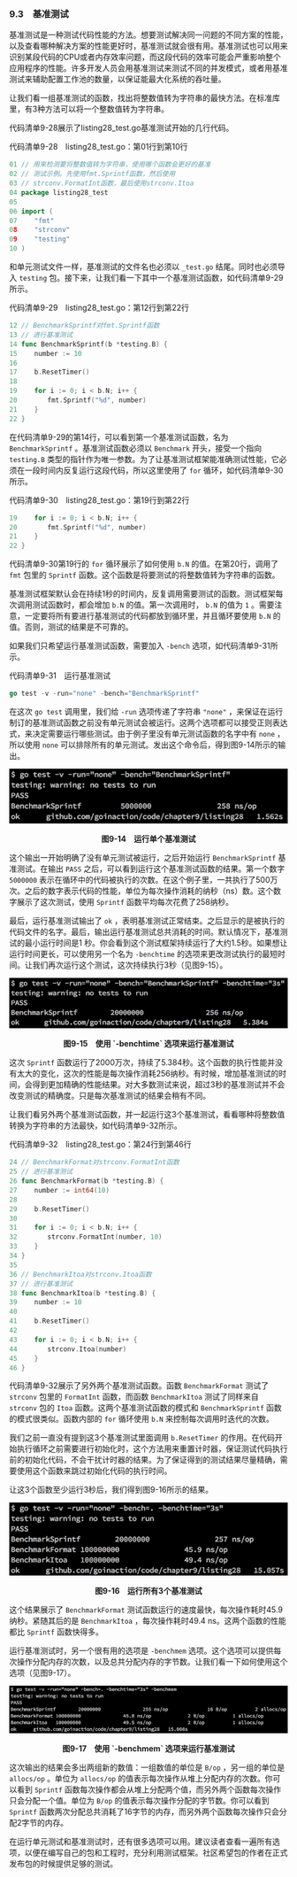 ### 9.3　基准测试

基准测试是一种测试代码性能的方法。想要测试解决同一问题的不同方案的性能，以及查看哪种解决方案的性能更好时，基准测试就会很有用。基准测试也可以用来识别某段代码的CPU或者内存效率问题，而这段代码的效率可能会严重影响整个应用程序的性能。许多开发人员会用基准测试来测试不同的并发模式，或者用基准测试来辅助配置工作池的数量，以保证能最大化系统的吞吐量。

让我们看一组基准测试的函数，找出将整数值转为字符串的最快方法。在标准库里，有3种方法可以将一个整数值转为字符串。

代码清单9-28展示了listing28_test.go基准测试开始的几行代码。

代码清单9-28　listing28_test.go：第01行到第10行

```go
01 // 用来检测要将整数值转为字符串，使用哪个函数会更好的基准
02 // 测试示例。先使用fmt.Sprintf函数，然后使用
03 // strconv.FormatInt函数，最后使用strconv.Itoa
04 package listing28_test
05
06 import (
07　　 "fmt"
08　　 "strconv"
09　　 "testing"
10 )
```

和单元测试文件一样，基准测试的文件名也必须以 `_test.go` 结尾。同时也必须导入 `testing` 包。接下来，让我们看一下其中一个基准测试函数，如代码清单9-29所示。

代码清单9-29　listing28_test.go：第12行到第22行

```go
12 // BenchmarkSprintf对fmt.Sprintf函数
13 // 进行基准测试
14 func BenchmarkSprintf(b *testing.B) {
15　　 number := 10
16
17　　 b.ResetTimer()
18
19　　 for i := 0; i < b.N; i++ {
20　　　　 fmt.Sprintf("%d", number)
21　　 }
22 }
```

在代码清单9-29的第14行，可以看到第一个基准测试函数，名为 `BenchmarkSprintf` 。基准测试函数必须以 `Benchmark` 开头，接受一个指向 `testing.B` 类型的指针作为唯一参数。为了让基准测试框架能准确测试性能，它必须在一段时间内反复运行这段代码，所以这里使用了 `for` 循环，如代码清单9-30所示。

代码清单9-30　listing28_test.go：第19行到第22行

```go
19　　 for i := 0; i < b.N; i++ {
20　　　　 fmt.Sprintf("%d", number)
21　　 }
22 }
```

代码清单9-30第19行的 `for` 循环展示了如何使用 `b.N` 的值。在第20行，调用了 `fmt` 包里的 `Sprintf` 函数。这个函数是将要测试的将整数值转为字符串的函数。

基准测试框架默认会在持续1秒的时间内，反复调用需要测试的函数。测试框架每次调用测试函数时，都会增加 `b.N` 的值。第一次调用时， `b.N` 的值为 `1` 。需要注意，一定要将所有要进行基准测试的代码都放到循环里，并且循环要使用 `b.N` 的值。否则，测试的结果是不可靠的。

如果我们只希望运行基准测试函数，需要加入 `-bench` 选项，如代码清单9-31所示。

代码清单9-31　运行基准测试

```go
go test -v -run="none" -bench="BenchmarkSprintf"
```

在这次 `go test` 调用里，我们给 `-run` 选项传递了字符串 `"none"` ，来保证在运行制订的基准测试函数之前没有单元测试会被运行。这两个选项都可以接受正则表达式，来决定需要运行哪些测试。由于例子里没有单元测试函数的名字中有 `none` ，所以使用 `none` 可以排除所有的单元测试。发出这个命令后，得到图9-14所示的输出。

![60.png](../images/60.png)
<center class="my_markdown"><b class="my_markdown">图9-14　运行单个基准测试</b></center>

这个输出一开始明确了没有单元测试被运行，之后开始运行 `BenchmarkSprintf` 基准测试。在输出 `PASS` 之后，可以看到运行这个基准测试函数的结果。第一个数字 `5000000` 表示在循环中的代码被执行的次数。在这个例子里，一共执行了500万次。之后的数字表示代码的性能，单位为每次操作消耗的纳秒（ns）数。这个数字展示了这次测试，使用 `Sprintf` 函数平均每次花费了258纳秒。

最后，运行基准测试输出了 `ok` ，表明基准测试正常结束。之后显示的是被执行的代码文件的名字。最后，输出运行基准测试总共消耗的时间。默认情况下，基准测试的最小运行时间是1 秒。你会看到这个测试框架持续运行了大约1.5秒。如果想让运行时间更长，可以使用另一个名为 `-benchtime` 的选项来更改测试执行的最短时间。让我们再次运行这个测试，这次持续执行3秒（见图9-15）。

![61.png](../images/61.png)
<center class="my_markdown"><b class="my_markdown">图9-15　使用 `-benchtime` 选项来运行基准测试</b></center>

这次 `Sprintf` 函数运行了2000万次，持续了5.384秒。这个函数的执行性能并没有太大的变化，这次的性能是每次操作消耗256纳秒。有时候，增加基准测试的时间，会得到更加精确的性能结果。对大多数测试来说，超过3秒的基准测试并不会改变测试的精确度。只是每次基准测试的结果会稍有不同。

让我们看另外两个基准测试函数，并一起运行这3个基准测试，看看哪种将整数值转换为字符串的方法最快，如代码清单9-32所示。

代码清单9-32　listing28_test.go：第24行到第46行

```go
24 // BenchmarkFormat对strconv.FormatInt函数
25 // 进行基准测试
26 func BenchmarkFormat(b *testing.B) {
27　　 number := int64(10)
28
29　　 b.ResetTimer()
30
31　　 for i := 0; i < b.N; i++ {
32　　　　 strconv.FormatInt(number, 10)
33　　 }
34 }
35
36 // BenchmarkItoa对strconv.Itoa函数
37 // 进行基准测试
38 func BenchmarkItoa(b *testing.B) {
39　　 number := 10
40
41　　 b.ResetTimer()
42
43　　 for i := 0; i < b.N; i++ {
44　　　　 strconv.Itoa(number)
45　　 }
46 }
```

代码清单9-32展示了另外两个基准测试函数。函数 `BenchmarkFormat` 测试了 `strconv` 包里的 `FormatInt` 函数，而函数 `BenchmarkItoa` 测试了同样来自 `strconv` 包的 `Itoa` 函数。这两个基准测试函数的模式和 `BenchmarkSprintf` 函数的模式很类似。函数内部的 `for` 循环使用 `b.N` 来控制每次调用时迭代的次数。

我们之前一直没有提到这3个基准测试里面调用 `b.ResetTimer` 的作用。在代码开始执行循环之前需要进行初始化时，这个方法用来重置计时器，保证测试代码执行前的初始化代码，不会干扰计时器的结果。为了保证得到的测试结果尽量精确，需要使用这个函数来跳过初始化代码的执行时间。

让这3个函数至少运行3秒后，我们得到图9-16所示的结果。

![62.png](../images/62.png)
<center class="my_markdown"><b class="my_markdown">图9-16　运行所有3个基准测试</b></center>

这个结果展示了 `BenchmarkFormat` 测试函数运行的速度最快，每次操作耗时45.9纳秒。紧随其后的是 `BenchmarkItoa` ，每次操作耗时49.4 ns。这两个函数的性能都比 `Sprintf` 函数快得多。

运行基准测试时，另一个很有用的选项是 `-benchmem` 选项。这个选项可以提供每次操作分配内存的次数，以及总共分配内存的字节数。让我们看一下如何使用这个选项（见图9-17）。

![63.png](../images/63.png)
<center class="my_markdown"><b class="my_markdown">图9-17　使用 `-benchmem` 选项来运行基准测试</b></center>

这次输出的结果会多出两组新的数值：一组数值的单位是 `B/op` ，另一组的单位是 `allocs/op` 。单位为 `allocs/op` 的值表示每次操作从堆上分配内存的次数。你可以看到 `Sprintf` 函数每次操作都会从堆上分配两个值，而另外两个函数每次操作只会分配一个值。单位为 `B/op` 的值表示每次操作分配的字节数。你可以看到 `Sprintf` 函数两次分配总共消耗了16字节的内存，而另外两个函数每次操作只会分配2字节的内存。

在运行单元测试和基准测试时，还有很多选项可以用。建议读者查看一遍所有选项，以便在编写自己的包和工程时，充分利用测试框架。社区希望包的作者在正式发布包的时候提供足够的测试。

